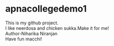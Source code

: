# apnacollegedemo1
This is my github project.
<br>
I like neerdosa and chicken sukka.Make it for me!
<br>
Author-Niharika Niranjan
<br>
Have fun macchi!
